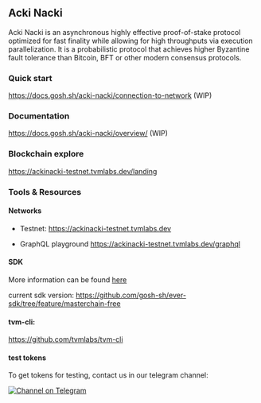 ## Acki Nacki
Acki Nacki is an asynchronous highly effective proof-of-stake protocol optimized for fast finality while allowing for high throughputs via execution parallelization. It is a probabilistic protocol that achieves higher Byzantine fault tolerance than Bitcoin, BFT or other modern consensus protocols.

### Quick start
https://docs.gosh.sh/acki-nacki/connection-to-network (WIP)

### Documentation
https://docs.gosh.sh/acki-nacki/overview/ (WIP)

### Blockchain explore
https://ackinacki-testnet.tvmlabs.dev/landing

### Tools & Resources

#### Networks
* Testnet: https://ackinacki-testnet.tvmlabs.dev
 
* GraphQL playground
https://ackinacki-testnet.tvmlabs.dev/graphql

#### SDK
More information can be found [here](https://docs.everos.dev/ever-sdk/)

current sdk version:
https://github.com/gosh-sh/ever-sdk/tree/feature/masterchain-free
    
#### tvm-cli:
https://github.com/tvmlabs/tvm-cli

#### test tokens

To get tokens for testing, contact us in our telegram channel:

[![Channel on Telegram](https://img.shields.io/badge/chat-on%20telegram-9cf.svg)](https://t.me/+1tWNH2okaPthMWU0)
